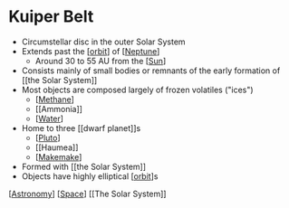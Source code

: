 # Kuiper Belt

- Circumstellar disc in the outer Solar System
- Extends past the [[orbit]] of [[Neptune]]
  - Around 30 to 55 AU from the [[Sun]]
- Consists mainly of small bodies or remnants of the early formation of [[the Solar System]]
- Most objects are composed largely of frozen volatiles ("ices")
  - [[Methane]]
  - [[Ammonia]]
  - [[Water]]
- Home to three [[dwarf planet]]s
  - [[Pluto]]
  - [[Haumea]]
  - [[Makemake]]
- Formed with [[the Solar System]]
- Objects have highly elliptical [[orbit]]s

[[Astronomy]] [[Space]] [[The Solar System]]

[//begin]: # "Autogenerated link references for markdown compatibility"
[orbit]: orbit "Orbit"
[neptune]: neptune "Neptune ♆"
[sun]: sun "Sun"
[the-solar-system]: the-solar-system "The Solar System"
[methane]: methane "Methane"
[water]: water "Water"
[dwarf-planet]: dwarf-planet "Dwarf Planet"
[pluto]: pluto "Pluto"
[makemake]: makemake "Makemake"
[astronomy]: astronomy "Astronomy"
[space]: space "Space"
[//end]: # "Autogenerated link references"